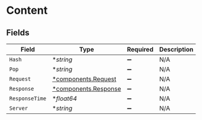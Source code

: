 # Content


## Fields

| Field                                                   | Type                                                    | Required                                                | Description                                             |
| ------------------------------------------------------- | ------------------------------------------------------- | ------------------------------------------------------- | ------------------------------------------------------- |
| `Hash`                                                  | **string*                                               | :heavy_minus_sign:                                      | N/A                                                     |
| `Pop`                                                   | **string*                                               | :heavy_minus_sign:                                      | N/A                                                     |
| `Request`                                               | [*components.Request](../../models/shared/request.md)   | :heavy_minus_sign:                                      | N/A                                                     |
| `Response`                                              | [*components.Response](../../models/shared/response.md) | :heavy_minus_sign:                                      | N/A                                                     |
| `ResponseTime`                                          | **float64*                                              | :heavy_minus_sign:                                      | N/A                                                     |
| `Server`                                                | **string*                                               | :heavy_minus_sign:                                      | N/A                                                     |